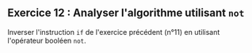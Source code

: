 ## Exercice 12 : Analyser l'algorithme utilisant `not`

Inverser l'instruction `if` de l'exercice précédent (n°11) en utilisant l'opérateur booléen `not`.